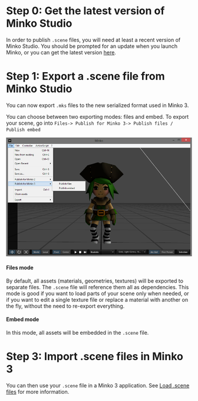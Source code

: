 Step 0: Get the latest version of Minko Studio
==============================================

In order to publish `.scene` files, you will need at least a recent version of Minko Studio. You should be prompted for an update when you launch Minko, or you can get the latest version [here](http://minko.io/download/).

Step 1: Export a .scene file from Minko Studio
==============================================

You can now export `.mks` files to the new serialized format used in Minko 3.

You can choose between two exporting modes: files and embed. To export your scene, go into `Files-> Publish for Minko 3-> Publish files / Publish embed`

![](../image/Exportscenefiles01.png "../image/Exportscenefiles01.png")

#### Files mode

By default, all assets (materials, geometries, textures) will be exported to separate files. The `.scene` file will reference them all as dependencies. This mode is good if you want to load parts of your scene only when needed, or if you want to edit a single texture file or replace a material with another on the fly, without the need to re-export everything.

#### Embed mode

In this mode, all assets will be embedded in the `.scene` file.

Step 3: Import .scene files in Minko 3
======================================

You can then use your `.scene` file in a Minko 3 application. See [Load .scene files](../07-Loading_.scene_files.md) for more information.

